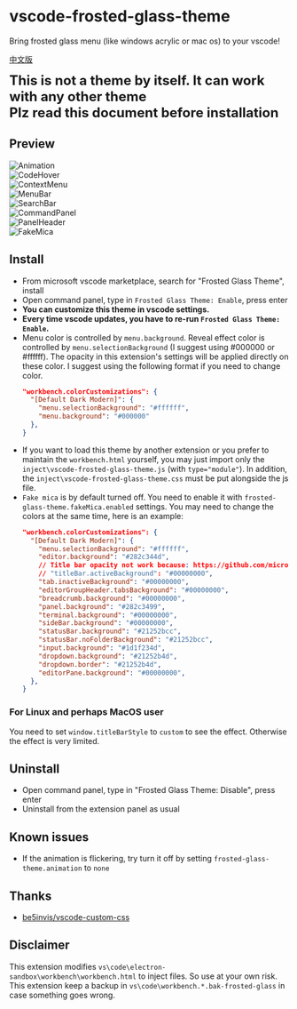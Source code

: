 # vscode-frosted-glass-theme
Bring frosted glass menu (like windows acrylic or mac os) to your vscode!

[中文版](READMECN.md)

<span style="font-size: 24px;font-weight: bold">
This is not a theme by itself. It can work with any other theme
<br>
Plz read this document before installation
</span>

## Preview
![Animation](image/Animation.gif) \
![CodeHover](image/CodeHover.jpg) \
![ContextMenu](image/ContextMenu.jpg) \
![MenuBar](image/MenuBar.jpg) \
![SearchBar](image/SearchBar.jpg) \
![CommandPanel](image/CommandPanel.jpg) \
![PanelHeader](image/PanelHeader.jpg) \
![FakeMica](image/FakeMica.jpg)
## Install
* From microsoft vscode marketplace, search for "Frosted Glass Theme", install
* Open command panel, type in `Frosted Glass Theme: Enable`, press enter
* **You can customize this theme in vscode settings.**
* **Every time vscode updates, you have to re-run `Frosted Glass Theme: Enable`.**
* Menu color is controlled by `menu.background`. Reveal effect color is controlled by `menu.selectionBackground` (I suggest using #000000 or #ffffff). The opacity in this extension's settings will be applied directly on these color. I suggest using the following format if you need to change color.
  ```json
  "workbench.colorCustomizations": {
    "[Default Dark Modern]": {
      "menu.selectionBackground": "#ffffff",
      "menu.background": "#000000"
    },
  }
  ```
* If you want to load this theme by another extension or you prefer to maintain the `workbench.html` yourself, you may just import only the `inject\vscode-frosted-glass-theme.js` (with `type="module"`). In addition, the `inject\vscode-frosted-glass-theme.css` must be put alongside the js file.
* `Fake mica` is by default turned off. You need to enable it with `frosted-glass-theme.fakeMica.enabled` settings. You may need to change the colors at the same time, here is an example:
  ```json
  "workbench.colorCustomizations": {
    "[Default Dark Modern]": {
      "menu.selectionBackground": "#ffffff",
      "editor.background": "#282c344d",
      // Title bar opacity not work because: https://github.com/microsoft/vscode/blob/444d7a4b35745ed7733c700a8008f55cd659eb1d/src/vs/workbench/browser/parts/titlebar/titlebarPart.ts#L682
      // "titleBar.activeBackground": "#00000000",
      "tab.inactiveBackground": "#00000000",
      "editorGroupHeader.tabsBackground": "#00000000",
      "breadcrumb.background": "#00000000",
      "panel.background": "#282c3499",
      "terminal.background": "#00000000",
      "sideBar.background": "#00000000",
      "statusBar.background": "#21252bcc",
      "statusBar.noFolderBackground": "#21252bcc",
      "input.background": "#1d1f234d",
      "dropdown.background": "#21252b4d",
      "dropdown.border": "#21252b4d",
      "editorPane.background": "#00000000",
    },
  }
  ```
### For Linux and perhaps MacOS user
You need to set `window.titleBarStyle` to `custom` to see the effect. Otherwise the effect is very limited.
## Uninstall
* Open command panel, type in "Frosted Glass Theme: Disable", press enter
* Uninstall from the extension panel as usual
## Known issues
* If the animation is flickering, try turn it off by setting `frosted-glass-theme.animation` to `none`
## Thanks
* [be5invis/vscode-custom-css](https://github.com/be5invis/vscode-custom-css)
## Disclaimer
This extension modifies `vs\code\electron-sandbox\workbench\workbench.html` to inject files. So use at your own risk. \
This extension keep a backup in `vs\code\workbench.*.bak-frosted-glass` in case something goes wrong.
